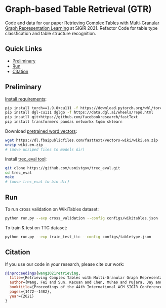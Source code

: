 # Graph-based Table Retrieval (GTR)
Code and data for our paper [Retrieving Complex Tables with Multi-Granular Graph Representation Learning](https://arxiv.org/abs/2105.01736) at SIGIR 2021.
Refactor Code for table type classfication and table structure recognition.

## Quick Links
  - [Preliminary](#preliminary)
  - [Run](#run)
  - [Citation](#citation)

## Preliminary

[Install requirements](https://docs.dgl.ai/en/0.4.x/install/):
```bash
pip install torch==1.9.0+cu111 -f https://download.pytorch.org/whl/torch_stable.html
pip install dgl-cu111 dglgo -f https://data.dgl.ai/wheels/repo.html
pip insatll git+https://github.com/facebookresearch/fastText
pip install transformers pandas networkx tqdm sklearn
```

Download [pretrained word vectors](https://fasttext.cc/docs/en/pretrained-vectors.html):
```bash
wget https://dl.fbaipublicfiles.com/fasttext/vectors-wiki/wiki.en.zip
unzip wiki.en.zip
# (move unziped files to models dir)
```

Install [trec_eval tool](https://github.com/usnistgov/trec_eval):
```bash
git clone https://github.com/usnistgov/trec_eval.git
cd trec_eval
make
# (move trec_eval to bin dir)
```

## Run
To run cross validation on WikiTables dataset:
```bash
python run.py --exp cross_validation --config configs/wikitables.json
```

To train & test on TTC dataset:
```bash
python run.py --exp train_test_ttc --config configs/tabletype.json
```

## Citation
If you use our code in your research, please cite our work:
```bibtex
@inproceedings{wang2021retrieving,
  title={Retrieving Complex Tables with Multi-Granular Graph Representation Learning},
  author={Wang, Fei and Sun, Kexuan and Chen, Muhao and Pujara, Jay and Szekely, Pedro},
  booktitle={Proceedings of the 44th International ACM SIGIR Conference on Research and Development in Information Retrieval},
  pages={1472--1482},
  year={2021}
}
```
